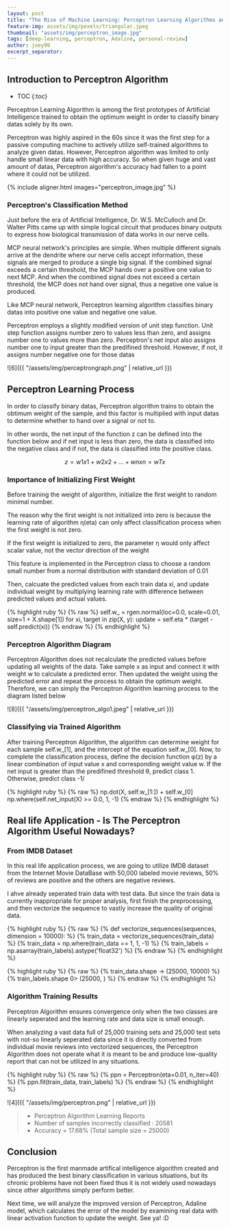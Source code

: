 ```yaml
---
layout: post
title: "The Rise of Machine Learning: Perceptron Learning Algorithms and its Fallacies"
feature-img: assets/img/pexels/triangular.jpeg
thumbnail: "assets/img/perceptron_image.jpg"
tags: [deep-learning, perceptron, Adaline, personal-review]
author: joey99
excerpt_separator:
---
```


## Introduction to Perceptron Algorithm
* TOC
{:toc}

<!--more-->
<p> Perceptron Learning Algorithm is among the first prototypes of Artificial Intelligence trained to obtain the optimum weight in order to classify binary datas solely by its own. </p>

<!--more-->
<p> Perceptron was highly aspired in the 60s since it was the first step for a passive computing machine to actively utilize self-trained algorithms to analyze given datas. However, Perceptron algorithm was limited to only handle small linear data with high accuracy. So when given huge and vast amount of datas, Perceptron algorithm's accuracy had fallen to a point where it could not be utilized. </p>  

{% include aligner.html images="perceptron_image.jpg" %}

### Perceptron's Classification Method

<p> Just before the era of Artificial Intelligence, Dr. W.S. McCulloch and Dr. Walter Pitts came up with simple logical circuit that produces binary outputs to express how biological transmission of data works in our nerve cells.</p>
<p> MCP neural network's principles are simple. When multiple different signals arrive at the dendrite where our nerve cells accept information, these signals are merged to produce a single big signal. If the combined signal exceeds a certain threshold, the MCP hands over a positive one value to next MCP. And when the combined signal does not exceed a certain threshold, the MCP does not hand over signal, thus a negative one value is produced. </p>

<p> Like MCP neural network, Perceptron learning algorithm classifies binary datas into positive one value and negative one value.</p>
<p> Perceptron employs a slightly modified version of unit step function. Unit step function assigns number zero to values less than zero, and assigns number one to values more than zero. Perceptron's net input also assigns number one to input greater than the predifined threshold. However, if not, it assigns number negative one for those datas </p>

![6]({{ "/assets/img/perceptrongraph.png" | relative_url }})

## Perceptron Learning Process

<p> In order to classify binary datas, Perceptron algorithm trains to obtain the obtimum weight of the sample, and this factor is multiplied with input datas to determine whether to hand over a signal or not to. </p>
<p> In other words, the net input of the function z can be defined into the function below and if net input is less than zero, the data is classified into the negative class and if not, the data is classified into the positive class.</p>

$$ z = w1x1 + w2x2 +...+ wnxn = wTx $$

### Importance of Initializing First Weight

<p> Before training the weight of algorithm, initialize the first weight to random minimal number. </p>
<p> The reason why the first weight is not initialized into zero is because the learning rate of algorithm η(eta) can only affect classification process when the first weight is not zero. </p>
<p> If the first weight is initialized to zero, the parameter η would only affect scalar value, not the vector direction of the weight </p>
<p> This feature is implemented in the Perceptron class to choose a random small number from a normal distribution with standard deviation of 0.01 </p>
<p> Then, calcuate the predicted values from each train data xi, and update individual weight by multiplying learning rate with difference between predicted values and actual values. </p>

{% highlight ruby %}
{% raw %}
self.w_ = rgen.normal(loc=0.0, scale=0.01, size=1 + X.shape[1])
for xi, target in zip(X, y):
   update = self.eta * (target - self.predict(xi))
{% endraw %}
{% endhighlight %}

### Perceptron Algorithm Diagram

<p> Perceptron Algorithm does not recalculate the predicted values before updating all weights of the data. Take sample x as input and connect it with weight w to calculate a predicted error. Then updated the weight using the predicted error and repeat the process to obtain the optimum weight. Therefore, we can simply the Perceptron Algorithm learning process to the diagram listed below </p>

![8]({{ "/assets/img/perceptron_algo1.jpeg" | relative_url }})

### Classifying via Trained Algorithm

<p> After training Perceptron Algorithm, the algorithm can determine weight for each sample self.w_[1], and the intercept of the equation self.w_[0]. Now, to complete the classification process, define the decision function φ(z) by a linear combination of input value x and corresponding weight value w. If the net input is greater than the predifined threshold θ, predict class 1. Otherwise, predict class -1/ </p>

{% highlight ruby %}
{% raw %}
np.dot(X, self.w_[1:]) + self.w_[0]
np.where(self.net_input(X) >= 0.0, 1, -1)
{% endraw %}
{% endhighlight %}

## Real life Application - Is The Perceptron Algorithm Useful Nowadays?

### From IMDB Dataset

<p> In this real life application process, we are going to utilize IMDB dataset from the Internet Movie DataBase with 50,000 labeled movie reviews, 50% of reviews are positive and the others are negative reviews.</p>
<p> I ahve already seperated train data with test data. But since the train data is currently inappropriate for proper analysis, first finish the preprocessing, and then vectorize the sequence to vastly increase the quality of original data.</p>

{% highlight ruby %}
{% raw %}
{% def vectorize_sequences(sequences, dimension = 10000): %}
{% train_data = vectorize_sequences(train_data) %}
{% train_data = np.where(train_data == 1, 1, -1) %}
{% train_labels = np.asarray(train_labels).astype('float32') %}
{% endraw %}
{% endhighlight %}

{% highlight ruby %}
{% raw %}
{% train_data.shape -> (25000, 10000) %}
{% train_labels.shape 0> (25000, ) %}
{% endraw %}
{% endhighlight %}

### Algorithm Training Results

<p> Perceptron Algorithm ensures convergence only when the two classes are linearly seperated and the learning rate and data size is small enough. </p>
<p> When analyzing a vast data full of 25,000 training sets and 25,000 test sets with not-so linearly seperated data since it is directly converted from individual movie reviews into vectorized sequences, the Perceptron Algorithm does not operate what it is meant to be and produce low-quality report that can not be utilized in any situations. </p>

{% highlight ruby %}
{% raw %}
{% ppn = Perceptron(eta=0.01, n_iter=40) %}
{% ppn.fit(train_data, train_labels) %}
{% endraw %}
{% endhighlight %}

![4]({{ "/assets/img/perceptron.png" | relative_url }})

>  - Perceptron Algorithm Learning Reports
>  - Number of samples incorrectly classified : 20581
>  - Accuracy = 17.68% (Total sample size = 25000)

## Conclusion

<p> Perceptron is the first manmade artifical intelligence algorithm created and has produced the best binary classification in various situations, but its chronic problems have not been fixed thus it is not widely used nowadays since other algorithms simply perform better. </p>
<p> Next time, we will analyze the improved version of Perceptron, Adaline model, which calculates the error of the model by examining real data with linear activation function to update the weight. See ya! :D </p>

